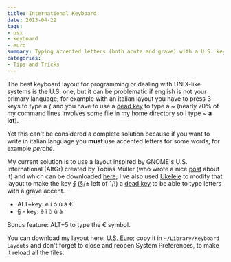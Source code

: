 ```yaml
---
title: International Keyboard
date: 2013-04-22
tags:
- osx
- keyboard
- euro
summary: Typing accented letters (both acute and grave) with a U.S. keyboard layout.
categories:
- Tips and Tricks
---
```


The best keyboard layout for programming or dealing with UNIX-like
systems is the U.S. one, but it can be problematic if english is not
your primary language; for example with an italian layout you have to
press 3 keys to type a *{* and you have to use a [dead key](http://en.wikipedia.org/wiki/Keyboard_layout#Dead_keys)
to type a
*\~* (nearly 70% of my command lines involves some file in my home
directory so I type *\~* **a lot**).

Yet this can't be considered a complete solution because if you want to
write in italian language you **must** use accented letters for some
words, for example *perché*.

My current solution is to use a layout inspired by GNOME's
U.S. International
(AltGr) created by Tobias Müller (who wrote a nice
[post](http://www.twam.info/hardware/us-international-on-os-x) about it)
and which can be downloaded
[here](http://www.twam.info/wp-content/uploads/2010/08/U.S.%20International%20wo%20dead%20keys.keylayout);
I've also used
[Ukelele](http://scripts.sil.org/cms/scripts/page.php?site_id=nrsi&id=ukelele)
to modify that layout to make the key *§* (§/± left of 1/!) a [dead key](http://en.wikipedia.org/wiki/Keyboard_layout#Dead_keys) to be able
to type letters with a grave accent.

- ALT+key: é í ó ú á €
- § - key: è ì ò ù à

Bonus feature: ALT+5 to type the € symbol.

You can download my layout here: [U.S. Euro](us_euro.keylayout); copy it in
`~/Library/Keyboard Layouts` and don't forget to close and reopen System
Preferences, to make it reload all the files.
